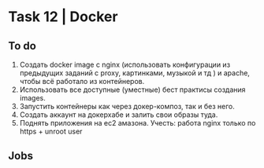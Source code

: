 # Task 12 | Docker
## To do
1. Создать docker image с nginx (использовать конфигурации из предыдущих заданий с proxy, картинками, музыкой и тд ) и apache, чтобы всё работало из контейнеров. 
2. Использовать все доступные (уместные) бест практисы создания images. 
3. Запустить контейнеры как через докер-композ, так и без него. 
4. Cоздать аккаунт на докерхабе и залить свои образы туда. 
5. Поднять приложения на ec2 амазона. Учесть: работа nginx только по https + unroot user
## Jobs